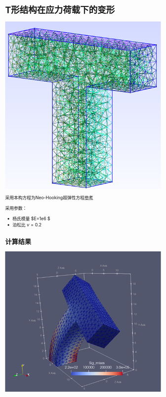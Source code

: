 # T形结构在应力荷载下的变形

![](./mesh_files/T_shape_msh.png)

采用本构方程为Neo-Hooking超弹性方程[参考](https://en.wikipedia.org/wiki/Neo-Hookean_solid)

采用参数：
- 杨氏模量 $E=1e6 $
- 泊松比 $\nu = 0.2$

## 计算结果
![](./mesh_files/T_shape_3d_sig_mises.png)

